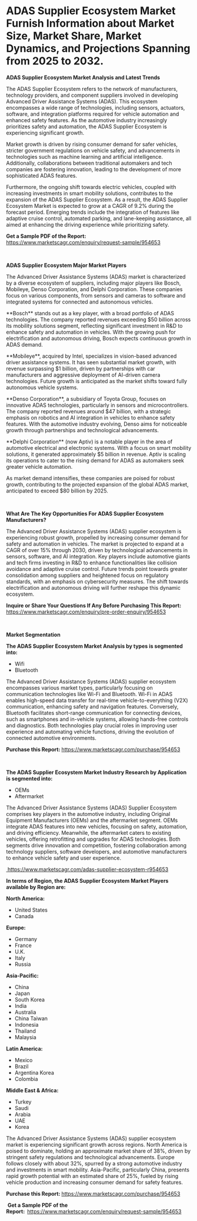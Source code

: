 <p><h1>ADAS Supplier Ecosystem Market Furnish Information about Market Size, Market Share, Market Dynamics, and Projections Spanning from 2025 to 2032.</h1></p><p><strong>ADAS Supplier Ecosystem Market Analysis and Latest Trends</strong></p>
<p><p>The ADAS Supplier Ecosystem refers to the network of manufacturers, technology providers, and component suppliers involved in developing Advanced Driver Assistance Systems (ADAS). This ecosystem encompasses a wide range of technologies, including sensors, actuators, software, and integration platforms required for vehicle automation and enhanced safety features. As the automotive industry increasingly prioritizes safety and automation, the ADAS Supplier Ecosystem is experiencing significant growth.</p><p>Market growth is driven by rising consumer demand for safer vehicles, stricter government regulations on vehicle safety, and advancements in technologies such as machine learning and artificial intelligence. Additionally, collaborations between traditional automakers and tech companies are fostering innovation, leading to the development of more sophisticated ADAS features. </p><p>Furthermore, the ongoing shift towards electric vehicles, coupled with increasing investments in smart mobility solutions, contributes to the expansion of the ADAS Supplier Ecosystem. As a result, the ADAS Supplier Ecosystem Market is expected to grow at a CAGR of 9.2% during the forecast period. Emerging trends include the integration of features like adaptive cruise control, automated parking, and lane-keeping assistance, all aimed at enhancing the driving experience while prioritizing safety.</p></p>
<p><strong>Get a Sample PDF of the Report:&nbsp;</strong> <a href="https://www.marketscagr.com/enquiry/request-sample/954653?utm_campaign=2294&utm_medium=2&utm_source=Github&utm_content=ia&utm_term=18042025&utm_id=adas-supplier-ecosystem">https://www.marketscagr.com/enquiry/request-sample/954653</a></p>
<p>&nbsp;</p>
<p><strong>ADAS Supplier Ecosystem Major Market Players</strong></p>
<p><p>The Advanced Driver Assistance Systems (ADAS) market is characterized by a diverse ecosystem of suppliers, including major players like Bosch, Mobileye, Denso Corporation, and Delphi Corporation. These companies focus on various components, from sensors and cameras to software and integrated systems for connected and autonomous vehicles.</p><p>**Bosch** stands out as a key player, with a broad portfolio of ADAS technologies. The company reported revenues exceeding $50 billion across its mobility solutions segment, reflecting significant investment in R&D to enhance safety and automation in vehicles. With the growing push for electrification and autonomous driving, Bosch expects continuous growth in ADAS demand.</p><p>**Mobileye**, acquired by Intel, specializes in vision-based advanced driver assistance systems. It has seen substantial market growth, with revenue surpassing $1 billion, driven by partnerships with car manufacturers and aggressive deployment of AI-driven camera technologies. Future growth is anticipated as the market shifts toward fully autonomous vehicle systems.</p><p>**Denso Corporation**, a subsidiary of Toyota Group, focuses on innovative ADAS technologies, particularly in sensors and microcontrollers. The company reported revenues around $47 billion, with a strategic emphasis on robotics and AI integration in vehicles to enhance safety features. With the automotive industry evolving, Denso aims for noticeable growth through partnerships and technological advancements.</p><p>**Delphi Corporation** (now Aptiv) is a notable player in the area of automotive electrical and electronic systems. With a focus on smart mobility solutions, it generated approximately $5 billion in revenue. Aptiv is scaling its operations to cater to the rising demand for ADAS as automakers seek greater vehicle automation.</p><p>As market demand intensifies, these companies are poised for robust growth, contributing to the projected expansion of the global ADAS market, anticipated to exceed $80 billion by 2025.</p></p>
<p>&nbsp;</p>
<p><strong>What Are The Key Opportunities For ADAS Supplier Ecosystem Manufacturers?</strong></p>
<p><p>The Advanced Driver Assistance Systems (ADAS) supplier ecosystem is experiencing robust growth, propelled by increasing consumer demand for safety and automation in vehicles. The market is projected to expand at a CAGR of over 15% through 2030, driven by technological advancements in sensors, software, and AI integration. Key players include automotive giants and tech firms investing in R&D to enhance functionalities like collision avoidance and adaptive cruise control. Future trends point towards greater consolidation among suppliers and heightened focus on regulatory standards, with an emphasis on cybersecurity measures. The shift towards electrification and autonomous driving will further reshape this dynamic ecosystem.</p></p>
<p><strong>Inquire or Share Your Questions If Any Before Purchasing This Report:</strong> <a href="https://www.marketscagr.com/enquiry/pre-order-enquiry/954653?utm_campaign=2294&utm_medium=2&utm_source=Github&utm_content=ia&utm_term=18042025&utm_id=adas-supplier-ecosystem">https://www.marketscagr.com/enquiry/pre-order-enquiry/954653</a></p>
<p>&nbsp;</p>
<p><strong>Market Segmentation</strong></p>
<p><strong>The ADAS Supplier Ecosystem Market Analysis by types is segmented into:</strong></p>
<p><ul><li>Wifi</li><li>Bluetooth</li></ul></p>
<p><p>The Advanced Driver Assistance Systems (ADAS) supplier ecosystem encompasses various market types, particularly focusing on communication technologies like Wi-Fi and Bluetooth. Wi-Fi in ADAS enables high-speed data transfer for real-time vehicle-to-everything (V2X) communication, enhancing safety and navigation features. Conversely, Bluetooth facilitates short-range communication for connecting devices, such as smartphones and in-vehicle systems, allowing hands-free controls and diagnostics. Both technologies play crucial roles in improving user experience and automating vehicle functions, driving the evolution of connected automotive environments.</p></p>
<p><strong>Purchase this Report:&nbsp;</strong><a href="https://www.marketscagr.com/purchase/954653?utm_campaign=2294&utm_medium=2&utm_source=Github&utm_content=ia&utm_term=18042025&utm_id=adas-supplier-ecosystem">https://www.marketscagr.com/purchase/954653</a></p>
<p>&nbsp;</p>
<p><strong>The ADAS Supplier Ecosystem Market Industry Research by Application is segmented into:</strong></p>
<p><ul><li>OEMs</li><li>Aftermarket</li></ul></p>
<p><p>The Advanced Driver Assistance Systems (ADAS) Supplier Ecosystem comprises key players in the automotive industry, including Original Equipment Manufacturers (OEMs) and the aftermarket segment. OEMs integrate ADAS features into new vehicles, focusing on safety, automation, and driving efficiency. Meanwhile, the aftermarket caters to existing vehicles, offering retrofitting and upgrades for ADAS technologies. Both segments drive innovation and competition, fostering collaboration among technology suppliers, software developers, and automotive manufacturers to enhance vehicle safety and user experience.</p></p>
<p><a href="https://www.marketscagr.com/adas-supplier-ecosystem-r954653?utm_campaign=2294&utm_medium=2&utm_source=Github&utm_content=ia&utm_term=18042025&utm_id=adas-supplier-ecosystem">&nbsp;https://www.marketscagr.com/adas-supplier-ecosystem-r954653</a></p>
<p><strong>In terms of Region, the ADAS Supplier Ecosystem Market Players available by Region are:</strong></p>
<p>
    <p> <strong> North America: </strong>
        <ul>
            <li>United States</li>
            <li>Canada</li>
        </ul>
        </p> 
    <p> <strong> Europe: </strong>
        <ul>
            <li>Germany</li>
            <li>France</li>
            <li>U.K.</li>
            <li>Italy</li>
            <li>Russia</li>
        </ul>
        </p> 
    <p> <strong> Asia-Pacific: </strong>
        <ul>
            <li>China</li>
            <li>Japan</li>
            <li>South Korea</li>
            <li>India</li>
            <li>Australia</li>
            <li>China Taiwan</li>
            <li>Indonesia</li>
            <li>Thailand</li>
            <li>Malaysia</li>
        </ul>
        </p> 
    <p> <strong> Latin America: </strong>
        <ul>
            <li>Mexico</li>
            <li>Brazil</li>
            <li>Argentina Korea</li>
            <li>Colombia</li>
        </ul>
        </p> 
    <p> <strong> Middle East & Africa: </strong>
        <ul>
            <li>Turkey</li>
            <li>Saudi</li>
            <li>Arabia</li>
            <li>UAE</li>
            <li>Korea</li>
        </ul>
    </p>
    </p>
<p><p>The Advanced Driver Assistance Systems (ADAS) supplier ecosystem market is experiencing significant growth across regions. North America is poised to dominate, holding an approximate market share of 38%, driven by stringent safety regulations and technological advancements. Europe follows closely with about 32%, spurred by a strong automotive industry and investments in smart mobility. Asia-Pacific, particularly China, presents rapid growth potential with an estimated share of 25%, fueled by rising vehicle production and increasing consumer demand for safety features.</p></p>
<p><strong>Purchase this Report: </strong><a href="https://www.marketscagr.com/purchase/954653?utm_campaign=2294&utm_medium=2&utm_source=Github&utm_content=ia&utm_term=18042025&utm_id=adas-supplier-ecosystem">https://www.marketscagr.com/purchase/954653</a></p>
<p>&nbsp;<strong>Get a Sample PDF of the Report:&nbsp;&nbsp;</strong><a href="https://www.marketscagr.com/enquiry/request-sample/954653?utm_campaign=2294&utm_medium=2&utm_source=Github&utm_content=ia&utm_term=18042025&utm_id=adas-supplier-ecosystem">https://www.marketscagr.com/enquiry/request-sample/954653</a></p>
<p><strong></strong></p>
<p><p></p><p></p><p></p></p>